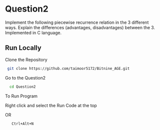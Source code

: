 # Question2

Implement the following piecewise recurrence relation in the 3 different ways.
Explain the differences (advantages, disadvantages) between the 3.
Implemented in C language.

## Run Locally

Clone the Repository

```bash
 git clone https://github.com/taimoor5172/Bitnine_AGE.git
```
Go to the Question2

```bash
  cd Question2
```

To Run Program

Right click and select the Run Code at the top 

OR 

```bash
   Ctrl+Alt+N
```